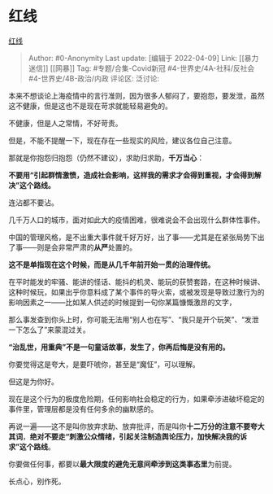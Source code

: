 # 红线
[红线](https://zhuanlan.zhihu.com/p/495498198)

> Author: #0-Anonymity
> Last update: [编辑于 2022-04-09]
> Link: [[暴力迷信]] [[网暴]]
> Tag: #专题/合集-Covid新冠 #4-世界史/4A-社科/反社会 #4-世界史/4B-政治/内政 
> 评论区:
> 泛讨论:

本来不想谈论上海疫情中的言行准则，因为很多人郁闷了，要抱怨，要发泄，虽然这不健康，但是这也不是现在苛求就能轻易避免的。

不健康，但是人之常情，不好苛责。

但是，不能不提醒一下，现在存在一些现实的风险，建议各位自己注意。

那就是你抱怨归抱怨（仍然不建议），求助归求助，**千万当心**：

**不要用“引起群情激愤，造成社会影响，这样我的需求才会得到重视，才会得到解决”这个路线。**

连沾都不要沾。

几千万人口的城市，面对如此大的疫情困难，很难说会不会出现什么群体性事件。

中国的管理风格，是不出重大事件就千好万好，出了事——尤其是在紧张局势下出了事——则是会非常严肃的**从严**处置的。

**这不是单指现在这个时候，而是从几千年前开始一贯的治理传统。**

在平时能发的牢骚、能讲的怪话、能抖的机灵、能玩的获赞套路，在这种时候讲、这种时候玩，如果出乎你意料成了某个事件的导火索，或被发现是导致过激行为的影响因素之一——比如某人供述的时候提到一句你某篇慷慨激昂的文字，

那么事发查到你头上时，你可能无法用“别人也在写”、“我只是开个玩笑”、“发泄一下怎么了”来蒙混过关。

**“治乱世，用重典”不是一句童话故事，发生了，你再后悔是没有用的。**

你要觉得这是夸大，是要吓唬你，甚至是“魔怔”，可以理解。

但这是为你好。

现在是这个行为的极度危险期，任何影响社会稳定的行为，如果牵涉进破坏稳定的事件里，管理层都是没有任何多余的幽默感的。

再说一遍——这不是叫你放弃求助、放弃批评，而是叫你**十二万分的注意不要夸大其词**，**绝对不要走“刺激公众情绪，引起关注制造舆论压力，加快解决我的诉求”这个路线**。

你要做任何事，都要以**最大限度的避免无意间牵涉到这类事态里**为前提。

长点心，别作死。
